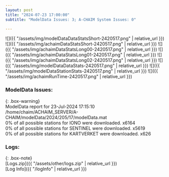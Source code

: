 ```yaml
---
layout: post
title: "2024-07-23 17:00:00"
subtitle: "ModelData Issues: 3; A-CHAIM System Issues: 0"

---
```


![]({{ "/assets/img/modelDataDataStatsShort-2420517.png" | relative_url }})
![]({{ "/assets/img/achaimDataStatsShort-2420517.png" | relative_url }})
![]({{ "/assets/img/achaimDataStatsLong00-2420517.png" | relative_url }})
![]({{ "/assets/img/achaimDataStatsLong01-2420517.png" | relative_url }})
![]({{ "/assets/img/achaimDataStatsLong02-2420517.png" | relative_url }})
![]({{ "/assets/img/modelDataDataStats-2420517.png" | relative_url }})
![]({{ "/assets/img/modelDataStationStats-2420517.png" | relative_url }})
![]({{ "/assets/img/achaimRunTime-2420517.png" | relative_url }})


### ModelData Issues:  
  
{: .box-warning}  
 ModelData report for 23-Jul-2024 17:15:10   
 /home/chaim/ACHAIM_SERVER/A-CHAIM/modelData/2024/205/17/modelData.mat   
 0% of all possible stations for IONO were downloaded. x6164   
 0% of all possible stations for SENTINEL were downloaded. x5619   
 0% of all possible stations for KARTVERKET were downloaded. x626   
  


### Logs:  
  
{: .box-note}  
[Logs.zip]({{ "/assets/other/logs.zip" | relative_url }})  
[Log Info]({{ "/logInfo" | relative_url }})  
